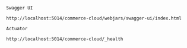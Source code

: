 `Swagger UI`

````
http://localhost:5014/commerce-cloud/webjars/swagger-ui/index.html
````

`Actuator`

````
http://localhost:5014/commerce-cloud/_health
````